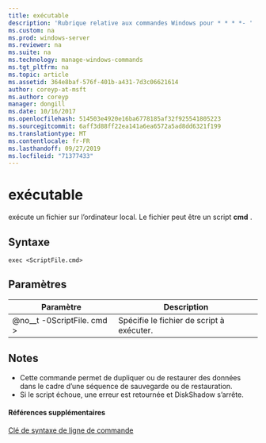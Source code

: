 ```yaml
---
title: exécutable
description: 'Rubrique relative aux commandes Windows pour * * * *- '
ms.custom: na
ms.prod: windows-server
ms.reviewer: na
ms.suite: na
ms.technology: manage-windows-commands
ms.tgt_pltfrm: na
ms.topic: article
ms.assetid: 364e8baf-576f-401b-a431-7d3c06621614
author: coreyp-at-msft
ms.author: coreyp
manager: dongill
ms.date: 10/16/2017
ms.openlocfilehash: 514503e4920e16ba6778185af32f925541805223
ms.sourcegitcommit: 6aff3d88ff22ea141a6ea6572a5ad8dd6321f199
ms.translationtype: MT
ms.contentlocale: fr-FR
ms.lasthandoff: 09/27/2019
ms.locfileid: "71377433"
---
```

# <a name="exec"></a>exécutable



exécute un fichier sur l’ordinateur local. Le fichier peut être un script **cmd** .

## <a name="syntax"></a>Syntaxe

```
exec <ScriptFile.cmd>
```

## <a name="parameters"></a>Paramètres

|Paramètre|Description|
|---------|-----------|
|@no__t -0ScriptFile. cmd >|Spécifie le fichier de script à exécuter.|

## <a name="remarks"></a>Notes

-   Cette commande permet de dupliquer ou de restaurer des données dans le cadre d’une séquence de sauvegarde ou de restauration.
-   Si le script échoue, une erreur est retournée et DiskShadow s’arrête.

#### <a name="additional-references"></a>Références supplémentaires

[Clé de syntaxe de ligne de commande](command-line-syntax-key.md)